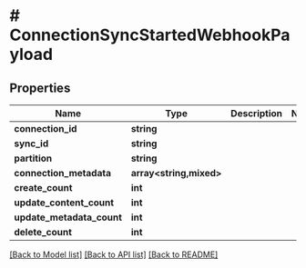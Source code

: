 # # ConnectionSyncStartedWebhookPayload

## Properties

Name | Type | Description | Notes
------------ | ------------- | ------------- | -------------
**connection_id** | **string** |  |
**sync_id** | **string** |  |
**partition** | **string** |  |
**connection_metadata** | **array<string,mixed>** |  |
**create_count** | **int** |  |
**update_content_count** | **int** |  |
**update_metadata_count** | **int** |  |
**delete_count** | **int** |  |

[[Back to Model list]](../../README.md#models) [[Back to API list]](../../README.md#endpoints) [[Back to README]](../../README.md)
